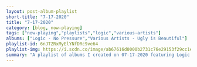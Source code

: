 ```yaml
---
layout: post-album-playlist
short-title: "7-17-2020"
title: "7-17-2020"
category: [blog, now-playing]
tags: ["now-playing","playlists","logic","various-artists"]
albums: ["Logic - No Pressure","Various Artists - Ugly is Beautiful"]
playlist-id: 6nJTZRxMyElYNfDRc9ve64
playlist-img: https://i.scdn.co/image/ab67616d0000b2731c76e29153f29cc1e1b2b434
summary: "A playlist of albums I created on 07-17-2020 featuring Logic and Various Artists"
---
```

